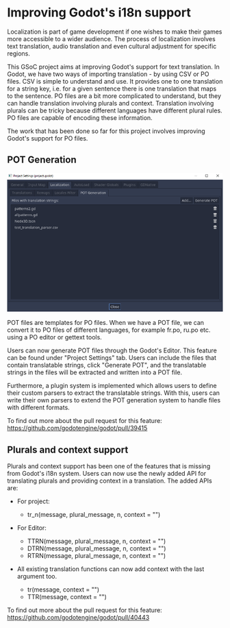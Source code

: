 # Improving Godot's i18n support

Localization is part of game development if one wishes to make their games more accessible to a wider audience. The process of localization involves text translation, audio translation and even cultural adjustment for specific regions.

This GSoC project aims at improving Godot's support for text translation. In Godot, we have two ways of importing translation - by using CSV or PO files. CSV is simple to understand and use. It provides one to one translation for a string key, i.e. for a given sentence there is one translation that maps to the sentence. PO files are a bit more complicated to understand, but they can handle translation involving plurals and context. Translation involving plurals can be tricky because different languages have different plural rules. PO files are capable of encoding these information.

The work that has been done so far for this project involves improving Godot's support for PO files. 

## POT Generation
![](https://github.com/SkyLucilfer/GSoC-2020/blob/master/TranslationParserPlugin.png)

POT files are templates for PO files. When we have a POT file, we can convert it to PO files of different languages, for example fr.po, ru.po etc. using a PO editor or gettext tools.

Users can now generate POT files through the Godot's Editor. This feature can be found under "Project Settings" tab. Users can include the files that contain translatable strings, click "Generate POT", and the translatable strings in the files will be extracted and written into a POT file.

Furthermore, a plugin system is implemented which allows users to define their custom parsers to extract the translatable strings. With this, users can write their own parsers to extend the POT generation system to handle files with different formats. 

To find out more about the pull request for this feature: https://github.com/godotengine/godot/pull/39415


## Plurals and context support
Plurals and context support has been one of the features that is missing from Godot's i18n system. Users can now use the newly added API for translating plurals and providing context in a translation. The added APIs are:
- For project:
  - tr_n(message, plural_message, n, context = "")

- For Editor:
  - TTRN(message, plural_message, n, context = "")
  - DTRN(message, plural_message, n, context = "")
  - RTRN(message, plural_message, n, context = "")

- All existing translation functions can now add context with the last argument too.
  - tr(message, context = "")
  - TTR(message, context = "")

To find out more about the pull request for this feature: https://github.com/godotengine/godot/pull/40443

